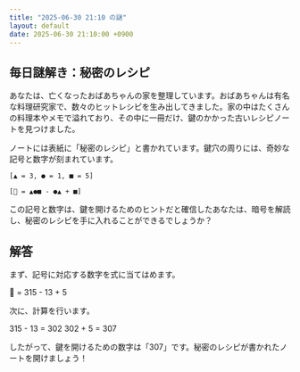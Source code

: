 ```yaml
---
title: "2025-06-30 21:10 の謎"
layout: default
date: 2025-06-30 21:10:00 +0900
---
```

## 毎日謎解き：秘密のレシピ

あなたは、亡くなったおばあちゃんの家を整理しています。おばあちゃんは有名な料理研究家で、数々のヒットレシピを生み出してきました。家の中はたくさんの料理本やメモで溢れており、その中に一冊だけ、鍵のかかった古いレシピノートを見つけました。

ノートには表紙に「秘密のレシピ」と書かれています。鍵穴の周りには、奇妙な記号と数字が刻まれています。

```
[▲ = 3, ● = 1, ■ = 5]

[🔑 = ▲●■ - ●▲ + ■]
```

この記号と数字は、鍵を開けるためのヒントだと確信したあなたは、暗号を解読し、秘密のレシピを手に入れることができるでしょうか？

## 解答

まず、記号に対応する数字を式に当てはめます。

🔑 = 315 - 13 + 5

次に、計算を行います。

315 - 13 = 302
302 + 5 = 307

したがって、鍵を開けるための数字は「307」です。秘密のレシピが書かれたノートを開けましょう！
